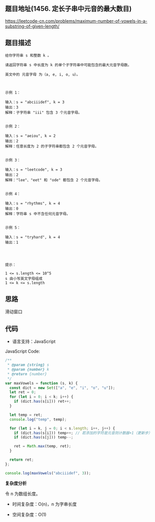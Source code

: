 ## 题目地址(1456. 定长子串中元音的最大数目)

https://leetcode-cn.com/problems/maximum-number-of-vowels-in-a-substring-of-given-length/

## 题目描述

```
给你字符串 s 和整数 k 。

请返回字符串 s 中长度为 k 的单个子字符串中可能包含的最大元音字母数。

英文中的 元音字母 为（a, e, i, o, u）。

 

示例 1：

输入：s = "abciiidef", k = 3
输出：3
解释：子字符串 "iii" 包含 3 个元音字母。


示例 2：

输入：s = "aeiou", k = 2
输出：2
解释：任意长度为 2 的子字符串都包含 2 个元音字母。


示例 3：

输入：s = "leetcode", k = 3
输出：2
解释："lee"、"eet" 和 "ode" 都包含 2 个元音字母。


示例 4：

输入：s = "rhythms", k = 4
输出：0
解释：字符串 s 中不含任何元音字母。


示例 5：

输入：s = "tryhard", k = 4
输出：1


 

提示：

1 <= s.length <= 10^5
s 由小写英文字母组成
1 <= k <= s.length
```

## 思路

滑动窗口

## 代码

- 语言支持：JavaScript

JavaScript Code:

```javascript
/**
 * @param {string} s
 * @param {number} k
 * @return {number}
 */
var maxVowels = function (s, k) {
  const dict = new Set(["a", "e", "i", "o", "u"]);
  let ret = 0;
  for (let i = 0; i < k; i++) {
    if (dict.has(s[i])) ret++;
  }

  let temp = ret;
  console.log("temp", temp);

  for (let i = k, j = 0; i < s.length; i++, j++) {
    if (dict.has(s[i])) temp++; // 若添加的字符是元音则计数器+1（更新步）
    if (dict.has(s[j])) temp--;

    ret = Math.max(temp, ret);
  }

  return ret;
};

console.log(maxVowels("abciiidef", 3));
```

**复杂度分析**

令 n 为数组长度。

- 时间复杂度：O(n)，n 为字串长度

- 空间复杂度：O(1)
